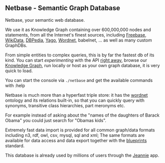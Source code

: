 Netbase - Semantic Graph Database 
------------

Netbase, your semantic web database.

We use it as Knowledge Graph containing over 600,000,000 nodes and statements, 
from all the Internet's finest sources, 
including [Freebase](http://www.freebase.com/), [WikiData](https://www.wikidata.org/wiki/Q54837), [DBPedia](http://wiki.dbpedia.org/), [Yago](https://en.wikipedia.org/wiki/YAGO_%28database%29), [Wordnet](https://en.wikipedia.org/wiki/WordNet), babelnet, ... 
as well as many custom GraphDBs. 

From simple entities to complex queries, this is by far the fastest db of its kind.
You can start *experimenting* with the API [right away](https://www.mashape.com/pannous/netbase), browse our [Knowledge Graph](http://netbase.pannous.com/html/verbose/example), run locally
or host as your own graph database, it is very quick to load.

You can start the console via `./netbase`
and get the available commands with :help

Netbase is much more than a hyperfast triple store: it has the [wordnet](http://wordnet.princeton.edu/) ontology and its relations built-in, so that you can quickly query with synonyms, transitive class hierarchies, part meronyms etc.

For example instead of asking about the "names of the daughters of Barack Obama" you could just search for "Obamas kids".

Extremely fast data import is provided for all common graph/data formats including n3, rdf, owl, csv, mysql, sql and xml;
The same formats are available for data access and data export together with the [blueprints](http://github.com/pannous/blueprints-netbase) standard.

This database is already used by millions of users through the [Jeannie](http://jeannie-assistant.com/) app.
